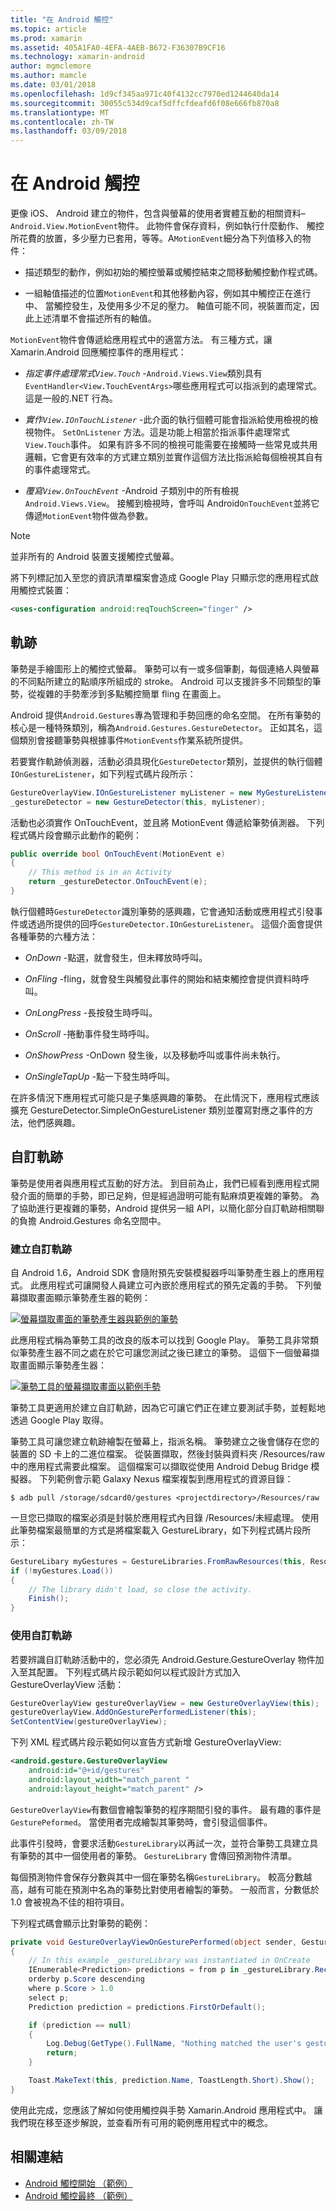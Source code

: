 ```yaml
---
title: "在 Android 觸控"
ms.topic: article
ms.prod: xamarin
ms.assetid: 405A1FA0-4EFA-4AEB-B672-F36307B9CF16
ms.technology: xamarin-android
author: mgmclemore
ms.author: mamcle
ms.date: 03/01/2018
ms.openlocfilehash: 1d9cf345aa971c40f4132cc7970ed1244640da14
ms.sourcegitcommit: 30055c534d9caf5dffcfdeafd6f08e666fb870a8
ms.translationtype: MT
ms.contentlocale: zh-TW
ms.lasthandoff: 03/09/2018
---
```

# <a name="touch-in-android"></a>在 Android 觸控

更像 iOS、 Android 建立的物件，包含與螢幕的使用者實體互動的相關資料&ndash;`Android.View.MotionEvent`物件。 此物件會保存資料，例如執行什麼動作、 觸控所花費的放置，多少壓力已套用，等等。A`MotionEvent`細分為下列值移入的物件：

-  描述類型的動作，例如初始的觸控螢幕或觸控結束之間移動觸控動作程式碼。

-  一組軸值描述的位置`MotionEvent`和其他移動內容，例如其中觸控正在進行中、 當觸控發生，及使用多少不足的壓力。
   軸值可能不同，視裝置而定，因此上述清單不會描述所有的軸值。


`MotionEvent`物件會傳遞給應用程式中的適當方法。 有三種方式，讓 Xamarin.Android 回應觸控事件的應用程式：

-  *指定事件處理常式`View.Touch`*  -`Android.Views.View`類別具有`EventHandler<View.TouchEventArgs>`哪些應用程式可以指派到的處理常式。 這是一般的.NET 行為。

-  *實作`View.IOnTouchListener`*  -此介面的執行個體可能會指派給使用檢視的檢視物件。 `SetOnListener` 方法。這是功能上相當於指派事件處理常式`View.Touch`事件。 如果有許多不同的檢視可能需要在接觸時一些常見或共用邏輯，它會更有效率的方式建立類別並實作這個方法比指派給每個檢視其自有的事件處理常式。

-  *覆寫`View.OnTouchEvent`*  -Android 子類別中的所有檢視`Android.Views.View`。 接觸到檢視時，會呼叫 Android`OnTouchEvent`並將它傳遞`MotionEvent`物件做為參數。


> [!NOTE]
> 並非所有的 Android 裝置支援觸控式螢幕。 

將下列標記加入至您的資訊清單檔案會造成 Google Play 只顯示您的應用程式啟用觸控式裝置：

```xml
<uses-configuration android:reqTouchScreen="finger" />
```

## <a name="gestures"></a>軌跡

筆勢是手繪圖形上的觸控式螢幕。 筆勢可以有一或多個筆劃，每個連絡人與螢幕的不同點所建立的點順序所組成的 stroke。 Android 可以支援許多不同類型的筆勢，從複雜的手勢牽涉到多點觸控簡單 fling 在畫面上。

Android 提供`Android.Gestures`專為管理和手勢回應的命名空間。 在所有筆勢的核心是一種特殊類別，稱為`Android.Gestures.GestureDetector`。 正如其名，這個類別會接聽筆勢與根據事件`MotionEvents`作業系統所提供。

若要實作軌跡偵測器，活動必須具現化`GestureDetector`類別，並提供的執行個體`IOnGestureListener`，如下列程式碼片段所示：

```csharp
GestureOverlayView.IOnGestureListener myListener = new MyGestureListener();
_gestureDetector = new GestureDetector(this, myListener);
```

活動也必須實作 OnTouchEvent，並且將 MotionEvent 傳遞給筆勢偵測器。 下列程式碼片段會顯示此動作的範例：

```csharp
public override bool OnTouchEvent(MotionEvent e)
{
    // This method is in an Activity
    return _gestureDetector.OnTouchEvent(e);
}
```

執行個體時`GestureDetector`識別筆勢的感興趣，它會通知活動或應用程式引發事件或透過所提供的回呼`GestureDetector.IOnGestureListener`。
這個介面會提供各種筆勢的六種方法：

-  *OnDown* -點選，就會發生，但未釋放時呼叫。

-  *OnFling* -fling，就會發生與觸發此事件的開始和結束觸控會提供資料時呼叫。

-  *OnLongPress* -長按發生時呼叫。

-  *OnScroll* -捲動事件發生時呼叫。

-  *OnShowPress* -OnDown 發生後，以及移動呼叫或事件尚未執行。

-  *OnSingleTapUp* -點一下發生時呼叫。


在許多情況下應用程式可能只是子集感興趣的筆勢。 在此情況下，應用程式應該擴充 GestureDetector.SimpleOnGestureListener 類別並覆寫對應之事件的方法，他們感興趣。

## <a name="custom-gestures"></a>自訂軌跡

筆勢是使用者與應用程式互動的好方法。 到目前為止，我們已經看到應用程式開發介面的簡單的手勢，即已足夠，但是經過證明可能有點麻煩更複雜的筆勢。 為了協助進行更複雜的筆勢，Android 提供另一組 API，以簡化部分自訂軌跡相關聯的負擔 Android.Gestures 命名空間中。

### <a name="creating-custom-gestures"></a>建立自訂軌跡

自 Android 1.6，Android SDK 會隨附預先安裝模擬器呼叫筆勢產生器上的應用程式。 此應用程式可讓開發人員建立可內嵌於應用程式的預先定義的手勢。 下列螢幕擷取畫面顯示筆勢產生器的範例：

[![螢幕擷取畫面的筆勢產生器與範例的筆勢](touch-in-android-images/image11.png)](touch-in-android-images/image11.png#lightbox)

此應用程式稱為筆勢工具的改良的版本可以找到 Google Play。 筆勢工具非常類似筆勢產生器不同之處在於它可讓您測試之後已建立的筆勢。 這個下一個螢幕擷取畫面顯示筆勢產生器：

[![筆勢工具的螢幕擷取畫面以範例手勢](touch-in-android-images/image12.png)](touch-in-android-images/image12.png#lightbox)

筆勢工具更適用於建立自訂軌跡，因為它可讓它們正在建立要測試手勢，並輕鬆地透過 Google Play 取得。

筆勢工具可讓您建立軌跡繪製在螢幕上，指派名稱。 筆勢建立之後會儲存在您的裝置的 SD 卡上的二進位檔案。 從裝置擷取，然後封裝與資料夾 /Resources/raw 中的應用程式需要此檔案。 這個檔案可以擷取從使用 Android Debug Bridge 模擬器。 下列範例會示範 Galaxy Nexus 檔案複製到應用程式的資源目錄：

```shell
$ adb pull /storage/sdcard0/gestures <projectdirectory>/Resources/raw
```

一旦您已擷取的檔案必須是封裝於應用程式內目錄 /Resources/未經處理。 使用此筆勢檔案最簡單的方式是將檔案載入 GestureLibrary，如下列程式碼片段所示：

```csharp
GestureLibary myGestures = GestureLibraries.FromRawResources(this, Resource.Raw.gestures);
if (!myGestures.Load())
{
    // The library didn't load, so close the activity.
    Finish();
}
```

### <a name="using-custom-gestures"></a>使用自訂軌跡

若要辨識自訂軌跡活動中的，您必須先 Android.Gesture.GestureOverlay 物件加入至其配置。 下列程式碼片段示範如何以程式設計方式加入 GestureOverlayView 活動：

```csharp
GestureOverlayView gestureOverlayView = new GestureOverlayView(this);
gestureOverlayView.AddOnGesturePerformedListener(this);
SetContentView(gestureOverlayView);
```

下列 XML 程式碼片段示範如何以宣告方式新增 GestureOverlayView:

```xml
<android.gesture.GestureOverlayView
    android:id="@+id/gestures"
    android:layout_width="match_parent "
    android:layout_height="match_parent" />
```

`GestureOverlayView`有數個會繪製筆勢的程序期間引發的事件。 最有趣的事件是`GesturePeformed`。 當使用者完成繪製其筆勢時，會引發這個事件。

此事件引發時，會要求活動`GestureLibrary`以再試一次，並符合筆勢工具建立具有筆勢的其中一個使用者的筆勢。 `GestureLibrary` 會傳回預測物件清單。

每個預測物件會保存分數與其中一個在筆勢名稱`GestureLibrary`。 較高分數越高，越有可能在預測中名為的筆勢比對使用者繪製的筆勢。
一般而言，分數低於 1.0 會被視為不佳的相符項目。

下列程式碼會顯示比對筆勢的範例：

```csharp
private void GestureOverlayViewOnGesturePerformed(object sender, GestureOverlayView.GesturePerformedEventArgs gesturePerformedEventArgs)
{
    // In this example _gestureLibrary was instantiated in OnCreate
    IEnumerable<Prediction> predictions = from p in _gestureLibrary.Recognize(gesturePerformedEventArgs.Gesture)
    orderby p.Score descending
    where p.Score > 1.0
    select p;
    Prediction prediction = predictions.FirstOrDefault();

    if (prediction == null)
    {
        Log.Debug(GetType().FullName, "Nothing matched the user's gesture.");
        return;
    }

    Toast.MakeText(this, prediction.Name, ToastLength.Short).Show();
}
```

使用此完成，您應該了解如何使用觸控與手勢 Xamarin.Android 應用程式中。 讓我們現在移至逐步解說，並查看所有可用的範例應用程式中的概念。



## <a name="related-links"></a>相關連結

- [Android 觸控開始 （範例）](https://developer.xamarin.com/samples/monodroid/ApplicationFundamentals/Touch_start)
- [Android 觸控最終 （範例）](https://developer.xamarin.com/samples/monodroid/ApplicationFundamentals/Touch_final)
